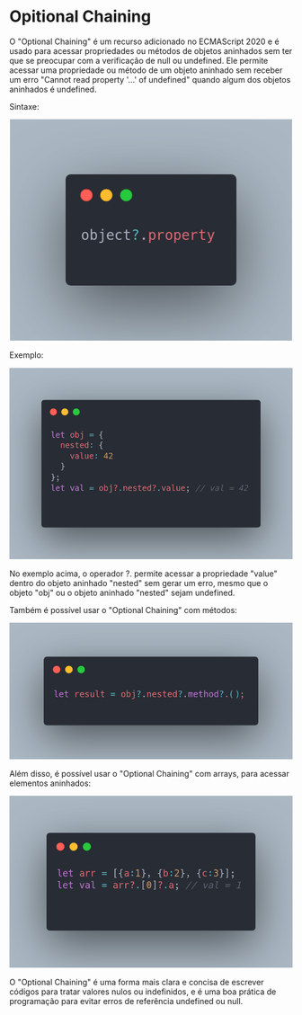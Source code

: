 # Opitional Chaining

O "Optional Chaining" é um recurso adicionado no ECMAScript 2020 e é usado para acessar propriedades ou métodos de objetos aninhados sem ter que se preocupar com a verificação de null ou undefined. Ele permite acessar uma propriedade ou método de um objeto aninhado sem receber um erro "Cannot read property '...' of undefined" quando algum dos objetos aninhados é undefined.

Sintaxe:

<img src="img/chaining-sintaxe.png" width= 600px >

Exemplo:

<img src="img/example.png" width= 600px >

No exemplo acima, o operador ?. permite acessar a propriedade "value" dentro do objeto aninhado "nested" sem gerar um erro, mesmo que o objeto "obj" ou o objeto aninhado "nested" sejam undefined.

Também é possível usar o "Optional Chaining" com métodos:

<img src="img/methods.png" width= 600px >

Além disso, é possível usar o "Optional Chaining" com arrays, para acessar elementos aninhados:

<img src="img/arr.png" width= 600px >

O "Optional Chaining" é uma forma mais clara e concisa de escrever códigos para tratar valores nulos ou indefinidos, e é uma boa prática de programação para evitar erros de referência undefined ou null.
